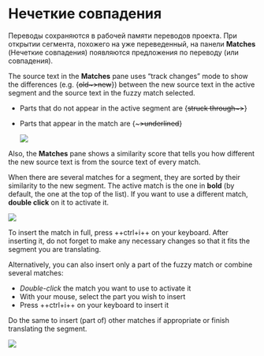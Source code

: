 # Нечеткие совпадения

Переводы сохраняются в рабочей памяти переводов проекта. При открытии сегмента, похожего на уже переведенный, на панели **Matches** (Нечеткие совпадения) появляются предложения по переводу (или совпадения).

The source text in the **Matches** pane uses “track changes” mode to show the differences (e.g. {~~old~>new~~}) between the new source text in the active segment and the source text in the fuzzy match selected.

- Parts that do not appear in the active segment are {~~struck through~>~~}
- Parts that appear in the match are {~~~>underlined~~} <!-- ^^underlined^^ -->

    <!-- ![](../_img/12_fuzzy_matches.jpg) -->

    ![](../_img/match-diff.png)
    <!-- normalize text size in screenshots -->

Also, the **Matches** pane shows a similarity score that tells you how different the new source text is from the source text of every match.

<!-- @todo: add screenshot that shows the score -->

When there are several matches for a segment, they are sorted by their similarity to the new segment. The active match is the one in **bold** (by default, the one at the top of the list). If you want to use a different match, **double click** on it to activate it.

![](../_img/13_selected_fuzzy.jpg)

To insert the match in full, press ++ctrl+i++ on your keyboard. After inserting it, do not forget to make any necessary changes so that it fits the segment you are translating.

Alternatively, you can also insert only a part of the fuzzy match or combine several matches:

- _Double-click_ the match you want to use to activate it
- With your mouse, select the part you wish to insert
- Press ++ctrl+i++ on your keyboard to insert it

Do the same to insert (part of) other matches if appropriate or finish translating the segment.

![](../_img/14_select_part_fuzzy.jpg)

<!-- @todo: gif needed, vertical, less space -->
